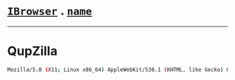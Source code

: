 # [`IBrowser`](/api/main/get-browser.md) . [`name`](../name.md)
---
# QupZilla

```sh
Mozilla/5.0 (X11; Linux x86_64) AppleWebKit/538.1 (KHTML, like Gecko) QupZilla/1.8.9 Safari/538.1
```